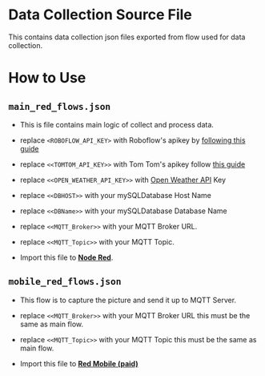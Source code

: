 # Data Collection Source File
This contains data collection json files exported from flow used for data collection.

# How to Use
## `main_red_flows.json`
* This is file contains main logic of collect and process data.

- replace `<ROBOFLOW_API_KEY>` with Roboflow's apikey by [following this guide](https://docs.roboflow.com/api-reference/authentication#retrieve-an-api-key)

- replace `<<TOMTOM_API_KEY>>` with Tom Tom's apikey follow [this guide](https://developer.tomtom.com/knowledgebase/platform/articles/how-to-get-an-tomtom-api-key/)

- replace `<<OPEN_WEATHER_API_KEY>>` with [Open Weather API](https://openweathermap.org/current) Key

- replace `<<DBHOST>>` with your mySQLDatabase Host Name

- replace `<<DBName>>` with your mySQLDatabase Database Name

- replace `<<MQTT_Broker>>` with your MQTT Broker URL.

- replace `<<MQTT_Topic>>` with your MQTT Topic.

- Import this file to **[Node Red](https://nodered.org)**.

## `mobile_red_flows.json`
* This flow is to capture the picture and send it up to MQTT Server.

- replace `<<MQTT_Broker>>` with your MQTT Broker URL this must be the same as main flow.

- replace `<<MQTT_Topic>>` with your MQTT Topic this must be the same as main flow.

- Import this file to **[Red Mobile (paid)](https://play.google.com/store/apps/details?id=com.okhiroyuki.redmobile&hl=en-US&pli=1)**
